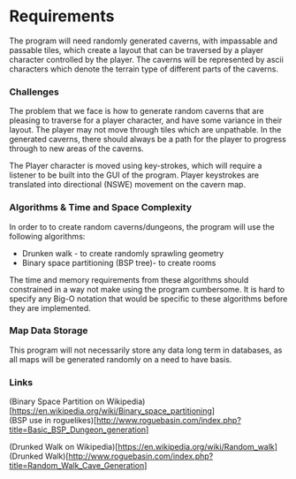 # Requirements

The program will need randomly generated caverns, with impassable and passable tiles, which create a layout that can be traversed by a player character controlled by the player. The caverns will be represented by ascii characters which denote the terrain type of different parts of the caverns.  

### Challenges

The problem that we face is how to generate random caverns that are pleasing to traverse for a player character, and have some variance in their layout. The player may not move through tiles which are unpathable. In the generated caverns, there should always be a path for the player to progress through to new areas of the caverns.  
  
The Player character is moved using key-strokes, which will require a listener to be built into the GUI of the program. Player keystrokes are translated into directional (NSWE) movement on the cavern map.

### Algorithms & Time and Space Complexity

In order to to create random caverns/dungeons, the program will use the following algorithms:  
* Drunken walk - to create randomly sprawling geometry  
* Binary space partitioning (BSP tree)- to create rooms  


The time and memory requirements from these algorithms should constrained in a way not make using the program cumbersome. It is hard to specify any Big-O notation that would be specific to these algorithms before they are implemented.


### Map Data Storage

This program will not necessarily store any data long term in databases, as all maps will be generated randomly on a need to have basis.


### Links

(Binary Space Partition on Wikipedia)[https://en.wikipedia.org/wiki/Binary_space_partitioning]  
(BSP use in roguelikes)[http://www.roguebasin.com/index.php?title=Basic_BSP_Dungeon_generation]  

(Drunked Walk on Wikipedia)[https://en.wikipedia.org/wiki/Random_walk]  
(Drunked Walk)[http://www.roguebasin.com/index.php?title=Random_Walk_Cave_Generation]

